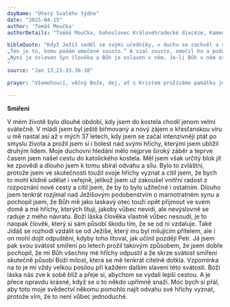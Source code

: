 ```yaml
---
dayName: "Úterý Svatého týdne"
date: "2025-04-15"
author: 'Tomáš Moučka'
authorDetails: "Tomáš Moučka, bohoslovec Královéhradecké diecéze, Kameničky"

bibleQuote: "Když Ježíš seděl se svými učedníky, v duchu se zachvěl a s důrazem prohlásil: „Amen, amen, pravím vám: Jeden z vás mě zradí.“ Učedníci pohlíželi jeden na druhého v rozpacích, o kom to říká. Jeden z jeho učedníků ležel na Ježíšových prsou, ten, kterého Ježíš miloval. Šimon Petr na něj kývl a vybídl ho: „Zeptej se, kdo to je, o kom to říká.“ On se naklonil k Ježíšovým prsům a zeptal se ho: „Pane, kdo je to?“ Ježíš odpověděl:
„Ten je to, komu podám omočené sousto.“ A vzal sousto, omočil ho a podal Jidášovi, synu Šimona Iškariotského. Po tom soustu vstoupil do něho satan. Ježíš mu pak řekl: „Co chceš udělat, udělej rychle.“ Z ostatních, kteří byli u stolu, nikdo nerozuměl, proč mu to řekl. Poněvadž Jidáš spravoval pokladnu, mysleli někteří, že mu Ježíš nařídil: „Nakup, čeho potřebujeme na svátky“, nebo aby dal něco chudým. On pak vzal sousto a hned odešel. Byla noc. Když (Jidáš) odešel, Ježíš řekl:
„Nyní je oslaven Syn člověka a Bůh je oslaven v něm. Je-li Bůh v něm oslaven, oslaví Bůh i jeho v sobě; ano, hned ho oslaví. Dítky, jen krátký čas jsem s vámi. Budete mě hledat, ale jak jsem řekl židům, říkám teď i vám: Kam jdu já, tam vy přijít nemůžete. Šimon Petr se ho zeptal: „Pane, kam jdeš?“ Ježíš odpověděl: „Kam já jdu, tam za mnou teď nemůžeš jít; půjdeš však za mnou později.“ Petr mu řekl: „Pane, proč nemohu jít za tebou už teď? Svůj život za tebe položím!“ Ježíš mu odpověděl: „Svůj život za mne položíš? Amen, amen, pravím tobě: Dříve než kohout zakokrhá, třikrát mě zapřeš.“
"
source: "Jan 13,21-33.36-38"

prayer: "Všemohoucí, věčný Bože, dej, ať s Kristem prožíváme památku jeho umučení, abychom mohli dosáhnout odpuštění, které nám zasloužil svou smrtí na kříži. Neboť on s tebou v jednotě Ducha Svatého žije a kraluje po všechny věky věků. Amen."

---
```


**Smíření**

V mém životě bylo dlouhé období, kdy jsem do kostela chodil jenom velmi svátečně. V mládí jsem byl ještě biřmovaný a nový zájem o křesťanskou víru u mě nastal asi až v mých 37 letech, kdy jsem se začal intenzivněji ptát po smyslu života a prožil jsem si i bolest nad svými hříchy, kterými jsem ublížil druhým lidem. Moje duchovní hledání mělo nejprve široký záběr a teprve časem jsem našel cestu do katolického kostela. Měl jsem však určitý blok jít ke zpovědi a dlouho jsem k tomu sbíral odvahu a sílu. Bylo to zvláštní, protože jsem ve skutečnosti toužil svoje hříchy vyznat a cítil jsem, že bych to mohl klidně udělat i veřejně, jelikož jsem už zakoušel vnitřní radost z rozpoznání nové cesty a cítil jsem, že by to bylo užitečné i ostatním. Dlouho jsem tenkrát rozjímal nad Ježíšovým podobenstvím o marnotratném synu a pochopil jsem, že Bůh mě jako laskavý otec touží opět přijmout ve svém domě a mé hříchy, kterých lituji, jakoby vůbec nevidí, ale nevýslovně se raduje z mého návratu. Boží láska člověka vlastně vůbec nesoudí, je to naopak člověk, který si sám působí škodu tím, že se od ní vzdaluje. Také Jidáš se rozhodl vzdálit se od Ježíše, který mu byl milujícím přítelem, ale i on mohl dojít odpuštění, kdyby toho litoval, jak učinil později Petr. Já jsem pak svou svátost smíření po letech prožil takovým způsobem, že jsem dobře pochopil, že mi Bůh všechny mé hříchy odpustil a že skrze svátost smíření skutečně působí Boží milost, která se mě tenkrát citelně dotkla. Vzpomínka na to je mi vždy velkou posilou při každém dalším slavení této svátosti. Boží láska nás zve k sobě blíž a přeje si, abychom se vydali lepší cestou. A je přece opravdu krásné, když se o to někdo upřímně snaží. Moc bych si přál, aby toto moje svědectví někomu pomohlo najít odvahu své hříchy vyznat, protože vím, že to není vůbec jednoduché.